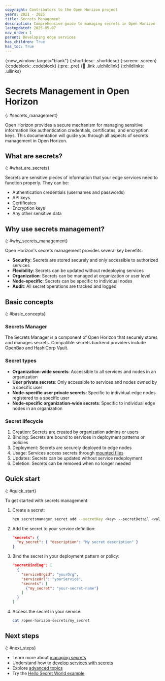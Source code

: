 ```yaml
---
copyright: Contributors to the Open Horizon project
years: 2021 - 2025
title: Secrets Management
description: Comprehensive guide to managing secrets in Open Horizon
lastupdated: 2025-05-07
nav_order: 1
parent: Developing edge services
has_children: True
has_toc: True
---
```


{:new_window: target="blank"}
{:shortdesc: .shortdesc}
{:screen: .screen}
{:codeblock: .codeblock}
{:pre: .pre}
{:child: .link .ulchildlink}
{:childlinks: .ullinks}

# Secrets Management in Open Horizon
{: #secrets_management}

Open Horizon provides a secure mechanism for managing sensitive information like authentication credentials, certificates, and encryption keys. This documentation will guide you through all aspects of secrets management in Open Horizon.

## What are secrets?
{: #what_are_secrets}

Secrets are sensitive pieces of information that your edge services need to function properly. They can be:
- Authentication credentials (usernames and passwords)
- API keys
- Certificates
- Encryption keys
- Any other sensitive data

## Why use secrets management?
{: #why_secrets_management}

Open Horizon's secrets management provides several key benefits:
- **Security**: Secrets are stored securely and only accessible to authorized services
- **Flexibility**: Secrets can be updated without redeploying services
- **Organization**: Secrets can be managed at organization or user level
- **Node-specific**: Secrets can be specific to individual nodes
- **Audit**: All secret operations are tracked and logged

## Basic concepts
{: #basic_concepts}

### Secrets Manager
The Secrets Manager is a component of Open Horizon that securely stores and manages secrets. Compatible secrets backend providers include OpenBao and HashiCorp Vault.

### Secret types
- **Organization-wide secrets**: Accessible to all services and nodes in an organization
- **User private secrets**: Only accessible to services and nodes owned by a specific user
- **Node-specific user private secrets**: Specific to individual edge nodes registered to a specific user
- **Node-specific organization-wide secrets**: Specific to individual edge nodes in an organization

### Secret lifecycle
1. Creation: Secrets are created by organization admins or users
2. Binding: Secrets are bound to services in deployment patterns or policies
3. Deployment: Secrets are securely deployed to edge nodes
4. Usage: Services access secrets through [mounted files](https://github.com/open-horizon/examples/blob/master/edge/services/helloSecretWorld/CreateService.md#using-secrets-in-the-service-code)
5. Updates: Secrets can be updated without service redeployment
6. Deletion: Secrets can be removed when no longer needed

## Quick start
{: #quick_start}

To get started with secrets management:

1. Create a secret:
   ```bash
   hzn secretsmanager secret add --secretKey <key> --secretDetail <value> <secret-name>
   ```

2. Add the secret to your service definition:
   ```json
   "secrets": {
     "my_secret": { "description": "My secret description" }
   }
   ```

3. Bind the secret in your deployment pattern or policy:
   ```json
   "secretBinding": [
     {
       "serviceOrgid": "yourOrg",
       "serviceUrl": "yourService",
       "secrets": [
         {"my_secret": "your-secret-name"}
       ]
     }
   ]
   ```

4. Access the secret in your service:
   ```bash
   cat /open-horizon-secrets/my_secret
   ```

## Next steps
{: #next_steps}

- Learn more about [managing secrets](managing_secrets.md)
- Understand how to [develop services with secrets](developing_with_secrets.md)
- Explore [advanced topics](advanced_topics.md)
- Try the [Hello Secret World example](examples.md) 
